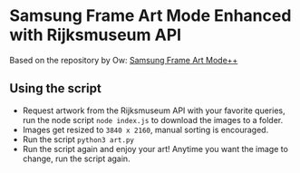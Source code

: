 # Samsung Frame Art Mode Enhanced with Rijksmuseum API

Based on the repository by Ow: [Samsung Frame Art Mode++](https://github.com/ow/samsung-frame-art/blob/main/readme.md)

## Using the script
- Request artwork from the Rijksmuseum API with your favorite queries, run the node script `node index.js` to download the images to a folder.
- Images get resized to `3840 x 2160`, manual sorting is encouraged.
- Run the script `python3 art.py`
- Run the script again and enjoy your art! Anytime you want the image to change, run the script again.